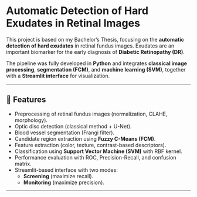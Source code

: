 
# Automatic Detection of Hard Exudates in Retinal Images

This project is based on my Bachelor’s Thesis, focusing on the **automatic detection of hard exudates** in retinal fundus images. Exudates are an important biomarker for the early diagnosis of **Diabetic Retinopathy (DR)**.  

The pipeline was fully developed in **Python** and integrates **classical image processing**, **segmentation (FCM)**, and **machine learning (SVM)**, together with a **Streamlit interface** for visualization.

---

## 📌 Features
- Preprocessing of retinal fundus images (normalization, CLAHE, morphology).
- Optic disc detection (classical method + U-Net).
- Blood vessel segmentation (Frangi filter).
- Candidate region extraction using **Fuzzy C-Means (FCM)**.
- Feature extraction (color, texture, contrast-based descriptors).
- Classification using **Support Vector Machine (SVM)** with RBF kernel.
- Performance evaluation with ROC, Precision-Recall, and confusion matrix.
- Streamlit-based interface with two modes:
  - **Screening** (maximize recall).
  - **Monitoring** (maximize precision).

---

